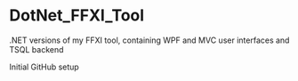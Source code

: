 # DotNet_FFXI_Tool
.NET versions of my FFXI tool, containing WPF and MVC user interfaces and TSQL backend

Initial GitHub setup